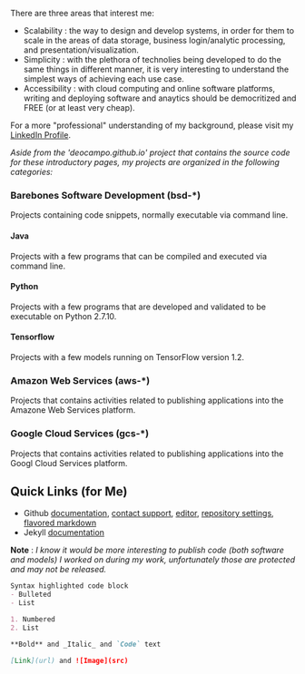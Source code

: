 
There are three areas that interest me: 
- Scalability : the way to design and develop systems, in order for them to scale in the areas of data storage, business login/analytic processing, and presentation/visualization. 
- Simplicity : with the plethora of technolies being developed to do the same things in different manner, it is very interesting to understand the simplest ways of achieving each use case.
- Accessibility : with cloud computing and online software platforms, writing and deploying software and anaytics should be democritized and FREE (or at least very cheap).

For a more "professional" understanding of my background, please visit my [LinkedIn Profile](https://www.linkedin.com/in/deocampo/).

_Aside from the 'deocampo.github.io' project that contains the source code for these introductory pages, my projects are organized in the following categories:_

### Barebones Software Development (bsd-*)
Projects containing code snippets, normally executable via command line.

#### Java
Projects with a few programs that can be compiled and executed via command line.

#### Python
Projects with a few programs that are developed and validated to be executable on Python 2.7.10.

#### Tensorflow
Projects with a few models running on TensorFlow version 1.2.

### Amazon Web Services (aws-*)
Projects that contains activities related to publishing applications into the Amazone Web Services platform.

### Google Cloud Services (gcs-*)
Projects that contains activities related to publishing applications into the Googl Cloud Services platform.


## Quick Links (for Me)

- Github [documentation](https://help.github.com/categories/github-pages-basics/), [contact support](https://github.com/contact), [editor](https://github.com/deocampo/deocampo.github.io/edit/master/README.md), [repository settings](https://github.com/deocampo/deocampo.github.io/settings), [flavored markdown](https://guides.github.com/features/mastering-markdown/)
- Jekyll [documentation](https://jekyllrb.com/)


**Note** : _I know it would be more interesting to publish code (both software and models) I worked on during my work, unfortunately those are protected and may not be released._

```markdown
Syntax highlighted code block
- Bulleted
- List

1. Numbered
2. List

**Bold** and _Italic_ and `Code` text

[Link](url) and ![Image](src)
```
